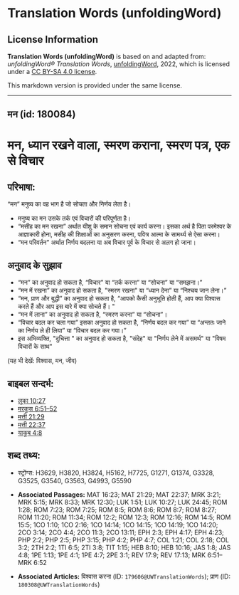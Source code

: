 # Translation Words (unfoldingWord)

## License Information

**Translation Words (unfoldingWord)** is based on and adapted from: _unfoldingWord® Translation Words_, [unfoldingWord](https://unfoldingword.org/utw), 2022, which is licensed under a [CC BY-SA 4.0 license](https://creativecommons.org/licenses/by-sa/4.0/legalcode.en).

This markdown version is provided under the same license.



--------------------------------

## मन (id: 180084)

मन, ध्यान रखने वाला, स्मरण कराना, स्मरण पत्र, एक से विचार
=========================================================

परिभाषा:
--------

“मन” मनुष्य का वह भाग है जो सोचता और निर्णय लेता है।

* मनुष्य का मन उसके तर्क एवं विचारों की परिपूर्णता है।
* “मसीह का मन रखना” अर्थात यीशु के समान सोचना एवं कार्य करना। इसका अर्थ है पिता परमेश्वर के आज्ञाकारी होना, मसीह की शिक्षाओं का अनुसरण करना, पवित्र आत्मा के सामर्थ्य से ऐसा करना।
* “मन परिवर्तन” अर्थात निर्णय बदलना या अब विचार पूर्व के विचार से अलग हो जाना।

अनुवाद के सुझाव
---------------

* “मन” का अनुवाद हो सकता है, “विचार” या “तर्क करना” या “सोचना” या “समझना।”
* “मन में रखना” का अनुवाद हो सकता है, "स्मरण रखना" या “ध्यान देना” या “निश्चय जान लेना।”
* “मन, प्राण और बुद्धी” का अनुवाद हो सकता है, “आपको कैसी अनुभूति होती हैं, आप क्या विश्वास करते हैं और आप इस बारे में क्या सोचते हैं। "
* “मन में लाना” का अनुवाद हो सकता है, “स्मरण करना” या “सोचना”।
* “विचार बदल कर चला गया” इसका अनुवाद हो सकता है, “निर्णय बदल कर गया” या “अन्ततः जाने का निर्णय ले ही लिया” या “विचार बदल कर गया।”
* इस अभिव्यक्ति, "दुचित्ता " का अनुवाद हो सकता है, "संदेह" या "निर्णय लेने में असमर्थ" या "विषम विचारों के साथ"

(यह भी देखें: विश्वास, मन, जीव)

बाइबल सन्दर्भ:
--------------

* [लूका 10:27](https://ref.ly/Luke10:27)
* [मरकुस 6:51–52](https://ref.ly/Mark6:51-Mark6:52)
* [मत्ती 21:29](https://ref.ly/Matt21:29)
* [मत्ती 22:37](https://ref.ly/Matt22:37)
* [याकूब 4:8](https://ref.ly/INVALID)

शब्द तथ्य:
----------

* स्ट्रोंग्स: H3629, H3820, H3824, H5162, H7725, G1271, G1374, G3328, G3525, G3540, G3563, G4993, G5590

* **Associated Passages:** MAT 16:23; MAT 21:29; MAT 22:37; MRK 3:21; MRK 5:15; MRK 8:33; MRK 12:30; LUK 1:51; LUK 10:27; LUK 24:45; ROM 1:28; ROM 7:23; ROM 7:25; ROM 8:5; ROM 8:6; ROM 8:7; ROM 8:27; ROM 11:20; ROM 11:34; ROM 12:2; ROM 12:3; ROM 12:16; ROM 14:5; ROM 15:5; 1CO 1:10; 1CO 2:16; 1CO 14:14; 1CO 14:15; 1CO 14:19; 1CO 14:20; 2CO 3:14; 2CO 4:4; 2CO 11:3; 2CO 13:11; EPH 2:3; EPH 4:17; EPH 4:23; PHP 2:2; PHP 2:5; PHP 3:15; PHP 4:2; PHP 4:7; COL 1:21; COL 2:18; COL 3:2; 2TH 2:2; 1TI 6:5; 2TI 3:8; TIT 1:15; HEB 8:10; HEB 10:16; JAS 1:8; JAS 4:8; 1PE 1:13; 1PE 4:1; 1PE 4:7; 2PE 3:1; REV 17:9; REV 17:13; MRK 6:51–MRK 6:52
* **Associated Articles:** विश्वास करना (ID: `179606@UWTranslationWords`); प्राण (ID: `180308@UWTranslationWords`)


